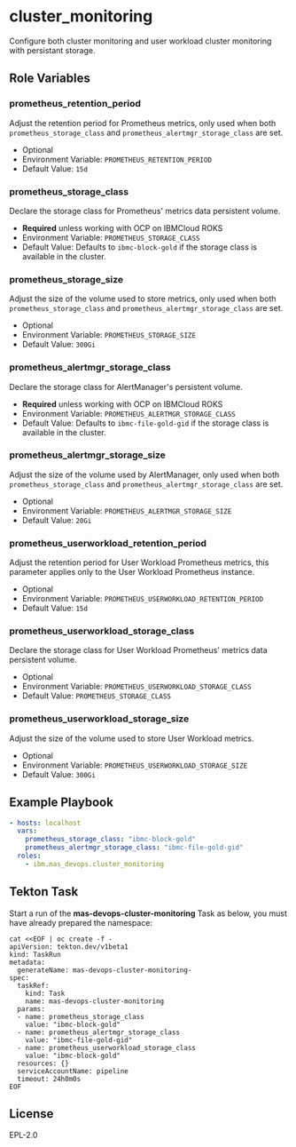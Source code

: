 cluster_monitoring
==================

Configure both cluster monitoring and user workload cluster monitoring with persistant storage.

Role Variables
--------------
### prometheus_retention_period
Adjust the retention period for Prometheus metrics, only used when both `prometheus_storage_class` and `prometheus_alertmgr_storage_class` are set.

- Optional
- Environment Variable: `PROMETHEUS_RETENTION_PERIOD`
- Default Value: `15d`

### prometheus_storage_class
Declare the storage class for Prometheus' metrics data persistent volume.

- **Required** unless working with OCP on IBMCloud ROKS
- Environment Variable: `PROMETHEUS_STORAGE_CLASS`
- Default Value: Defaults to `ibmc-block-gold` if the storage class is available in the cluster.

### prometheus_storage_size
Adjust the size of the volume used to store metrics, only used when both `prometheus_storage_class` and `prometheus_alertmgr_storage_class` are set.

- Optional
- Environment Variable: `PROMETHEUS_STORAGE_SIZE`
- Default Value: `300Gi`

### prometheus_alertmgr_storage_class
Declare the storage class for AlertManager's persistent volume.

- **Required** unless working with OCP on IBMCloud ROKS
- Environment Variable: `PROMETHEUS_ALERTMGR_STORAGE_CLASS`
- Default Value: Defaults to `ibmc-file-gold-gid` if the storage class is available in the cluster.

### prometheus_alertmgr_storage_size
Adjust the size of the volume used by AlertManager, only used when both `prometheus_storage_class` and `prometheus_alertmgr_storage_class` are set.

- Optional
- Environment Variable: `PROMETHEUS_ALERTMGR_STORAGE_SIZE`
- Default Value: `20Gi`

### prometheus_userworkload_retention_period
Adjust the retention period for User Workload Prometheus metrics, this parameter applies only to the User Workload Prometheus instance.

- Optional
- Environment Variable: `PROMETHEUS_USERWORKLOAD_RETENTION_PERIOD`
- Default Value: `15d`

### prometheus_userworkload_storage_class
Declare the storage class for User Workload Prometheus' metrics data persistent volume.

- Optional
- Environment Variable: `PROMETHEUS_USERWORKLOAD_STORAGE_CLASS`
- Default Value: `PROMETHEUS_STORAGE_CLASS`

### prometheus_userworkload_storage_size
Adjust the size of the volume used to store User Workload metrics.

- Optional
- Environment Variable: `PROMETHEUS_USERWORKLOAD_STORAGE_SIZE`
- Default Value: `300Gi`


Example Playbook
----------------

```yaml
- hosts: localhost
  vars:
    prometheus_storage_class: "ibmc-block-gold"
    prometheus_alertmgr_storage_class: "ibmc-file-gold-gid"
  roles:
    - ibm.mas_devops.cluster_monitoring
```


Tekton Task
-----------
Start a run of the **mas-devops-cluster-monitoring** Task as below, you must have already prepared the namespace:

```
cat <<EOF | oc create -f -
apiVersion: tekton.dev/v1beta1
kind: TaskRun
metadata:
  generateName: mas-devops-cluster-monitoring-
spec:
  taskRef:
    kind: Task
    name: mas-devops-cluster-monitoring
  params:
  - name: prometheus_storage_class
    value: "ibmc-block-gold"
  - name: prometheus_alertmgr_storage_class
    value: "ibmc-file-gold-gid"
  - name: prometheus_userworkload_storage_class
    value: "ibmc-block-gold"
  resources: {}
  serviceAccountName: pipeline
  timeout: 24h0m0s
EOF
```


License
-------

EPL-2.0
